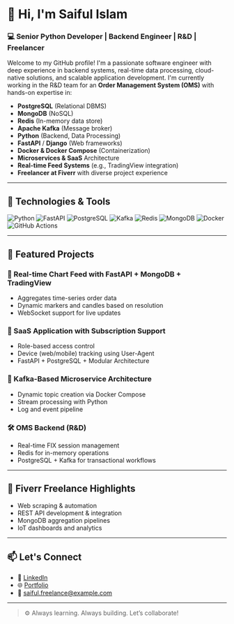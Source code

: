 # 👋 Hi, I'm Saiful Islam

### 💻 Senior Python Developer | Backend Engineer | R&D | Freelancer

Welcome to my GitHub profile! I'm a passionate software engineer with deep experience in backend systems, real-time data processing, cloud-native solutions, and scalable application development. I'm currently working in the R&D team for an **Order Management System (OMS)** with hands-on expertise in:

- **PostgreSQL** (Relational DBMS)
- **MongoDB** (NoSQL)
- **Redis** (In-memory data store)
- **Apache Kafka** (Message broker)
- **Python** (Backend, Data Processing)
- **FastAPI** / **Django** (Web frameworks)
- **Docker & Docker Compose** (Containerization)
- **Microservices & SaaS** Architecture
- **Real-time Feed Systems** (e.g., TradingView integration)
- **Freelancer at Fiverr** with diverse project experience

---

## 🔧 Technologies & Tools

![Python](https://img.shields.io/badge/Python-3670A0?style=for-the-badge&logo=python&logoColor=white)
![FastAPI](https://img.shields.io/badge/FastAPI-009688?style=for-the-badge&logo=fastapi&logoColor=white)
![PostgreSQL](https://img.shields.io/badge/PostgreSQL-336791?style=for-the-badge&logo=postgresql&logoColor=white)
![Kafka](https://img.shields.io/badge/Kafka-231F20?style=for-the-badge&logo=apachekafka&logoColor=white)
![Redis](https://img.shields.io/badge/Redis-DC382D?style=for-the-badge&logo=redis&logoColor=white)
![MongoDB](https://img.shields.io/badge/MongoDB-4EA94B?style=for-the-badge&logo=mongodb&logoColor=white)
![Docker](https://img.shields.io/badge/Docker-2496ED?style=for-the-badge&logo=docker&logoColor=white)
![GitHub Actions](https://img.shields.io/badge/GitHub_Actions-2088FF?style=for-the-badge&logo=github-actions&logoColor=white)

---

## 📌 Featured Projects

### 🧠 Real-time Chart Feed with FastAPI + MongoDB + TradingView
- Aggregates time-series order data
- Dynamic markers and candles based on resolution
- WebSocket support for live updates

### 🚀 SaaS Application with Subscription Support
- Role-based access control
- Device (web/mobile) tracking using User-Agent
- FastAPI + PostgreSQL + Modular Architecture

### 🔄 Kafka-Based Microservice Architecture
- Dynamic topic creation via Docker Compose
- Stream processing with Python
- Log and event pipeline

### 🛠 OMS Backend (R&D)
- Real-time FIX session management
- Redis for in-memory operations
- PostgreSQL + Kafka for transactional workflows

---

## 🧰 Fiverr Freelance Highlights
- Web scraping & automation
- REST API development & integration
- MongoDB aggregation pipelines
- IoT dashboards and analytics

---

## 📫 Let's Connect

- 💼 [LinkedIn](https://www.linkedin.com/in/your-profile)
- 🌐 [Portfolio](https://your-portfolio.com)
- 📧 saiful.freelance@example.com

---

> ⚙️ Always learning. Always building. Let’s collaborate!
